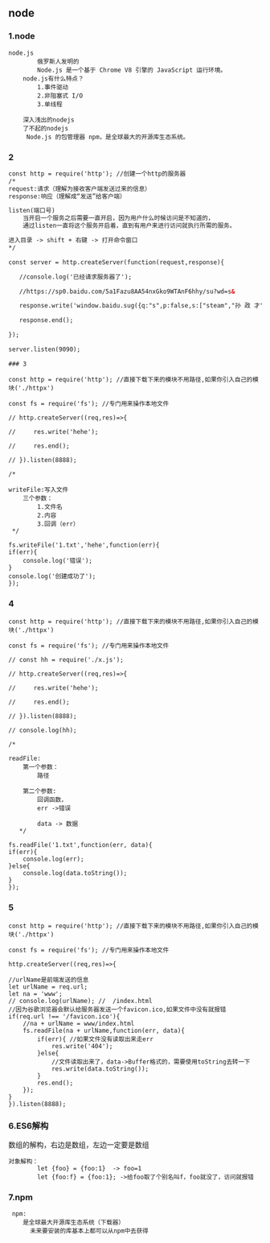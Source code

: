 ## node

### 1.node 


    node.js       
            俄罗斯人发明的        
            Node.js 是一个基于 Chrome V8 引擎的 JavaScript 运行环境。     
        node.js有什么特点？
            1.事件驱动
            2.非阻塞式 I/O 
            3.单线程
    
        深入浅出的nodejs
        了不起的nodejs
         Node.js 的包管理器 npm，是全球最大的开源库生态系统。

### 2

```html
const http = require('http'); //创建一个http的服务器
/*
request:请求（理解为接收客户端发送过来的信息）
response:响应（理解成“发送”给客户端）

listen(端口号)
    当开启一个服务之后需要一直开启，因为用户什么时候访问是不知道的，
    通过listen一直将这个服务开启着，直到有用户来进行访问就执行所需的服务。

进入目录 -> shift + 右键 -> 打开命令窗口
*/

const server = http.createServer(function(request,response){

   //console.log('已经请求服务器了');

   //https://sp0.baidu.com/5a1Fazu8AA54nxGko9WTAnF6hhy/su?wd=s&

   response.write('window.baidu.sug({q:"s",p:false,s:["steam","孙 政 才","双世宠妃","搜狗输入法下载","搜狗输入法","顺丰快递单号查询","三国杀","苏宁易购","搜房网","上海天气"]})');

   response.end();

});

server.listen(9090);  

```
    ### 3

    const http = require('http'); //直接下载下来的模块不用路径,如果你引入自己的模块('./httpx')
    
    const fs = require('fs'); //专门用来操作本地文件
    
    // http.createServer((req,res)=>{
    
    //     res.write('hehe');
    
    //     res.end();
    
    // }).listen(8888);
    
    /*
    
    writeFile:写入文件
        三个参数：
            1.文件名
            2.内容
            3.回调（err）
     */
    
    fs.writeFile('1.txt','hehe',function(err){
    if(err){
        console.log('错误');
    }
    console.log('创建成功了');
    });
### 4

    const http = require('http'); //直接下载下来的模块不用路径,如果你引入自己的模块('./httpx')
    
    const fs = require('fs'); //专门用来操作本地文件
    
    // const hh = require('./x.js');
    
    // http.createServer((req,res)=>{
    
    //     res.write('hehe');
    
    //     res.end();
    
    // }).listen(8888);
    
    // console.log(hh);
    
    /*
    
    readFile:
        第一个参数：
            路径
    
        第二个参数:
            回调函数，
            err ->错误
            
            data -> 数据
       */
    
    fs.readFile('1.txt',function(err, data){
    if(err){
        console.log(err);
    }else{
        console.log(data.toString());
    }
    });

### 5

    const http = require('http'); //直接下载下来的模块不用路径,如果你引入自己的模块('./httpx')
    
    const fs = require('fs'); //专门用来操作本地文件
    
    http.createServer((req,res)=>{
    
    //urlName是前端发送的信息
    let urlName = req.url;
    let na = 'www';
    // console.log(urlName); //  /index.html
    //因为谷歌浏览器会默认给服务器发送一个favicon.ico,如果文件中没有就报错
    if(req.url !== '/favicon.ico'){
        //na + urlName = www/index.html
        fs.readFile(na + urlName,function(err, data){
            if(err){ //如果文件没有读取出来走err
                res.write('404');
            }else{
                //文件读取出来了，data->Buffer格式的，需要使用toString去转一下
                res.write(data.toString());
            }
            res.end();
        });
    }
    }).listen(8888);

### 6.ES6解构

数组的解构，右边是数组，左边一定要是数组


    对象解构：       
    		let {foo} = {foo:1}  -> foo=1
            let {foo:f} = {foo:1}; ->给foo取了个别名叫f，foo就没了，访问就报错

### 7.npm

     npm:   
        是全球最大开源库生态系统（下载器）
          未来要安装的库基本上都可以从npm中去获得 
  



